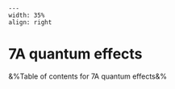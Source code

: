 
```{figure} /figures/busy.png
---
width: 35%
align: right
```
# 7A quantum effects

&%Table of contents for 7A quantum effects&%